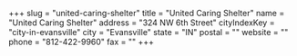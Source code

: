+++
slug = "united-caring-shelter"
title = "United Caring Shelter"
name = "United Caring Shelter"
address = "324 NW 6th Street"
cityIndexKey = "city-in-evansville"
city = "Evansville"
state = "IN"
postal = ""
website = ""
phone = "812-422-9960"
fax = ""
+++
